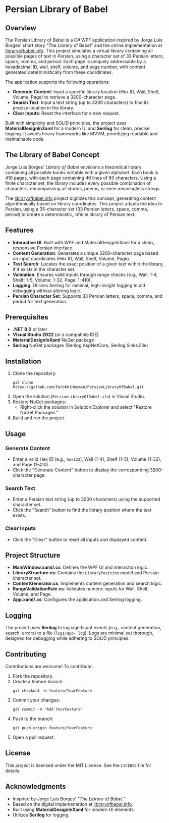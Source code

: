 # Persian Library of Babel

## Overview
The Persian Library of Babel is a C# WPF application inspired by Jorge Luis Borges' short story "The Library of Babel" and the online implementation at [libraryofbabel.info](https://libraryofbabel.info). This project simulates a virtual library containing all possible pages of text in Persian, using a character set of 33 Persian letters, space, comma, and period. Each page is uniquely addressable by a hexadecimal ID, wall, shelf, volume, and page number, with content generated deterministically from these coordinates.

The application supports the following operations:
- **Generate Content**: Input a specific library location (Hex ID, Wall, Shelf, Volume, Page) to retrieve a 3200-character page.
- **Search Text**: Input a text string (up to 3200 characters) to find its precise location in the library.
- **Clear Inputs**: Reset the interface for a new request.

Built with simplicity and SOLID principles, the project uses **MaterialDesignInXaml** for a modern UI and **Serilog** for clean, precise logging. It avoids heavy frameworks like MVVM, prioritizing readable and maintainable code.

## The Library of Babel Concept
Jorge Luis Borges' *Library of Babel* envisions a theoretical library containing all possible books writable with a given alphabet. Each book is 410 pages, with each page containing 40 lines of 80 characters. Using a finite character set, the library includes every possible combination of characters, encompassing all stories, poems, or even meaningless strings.

The [libraryofbabel.info](https://libraryofbabel.info) project digitizes this concept, generating content algorithmically based on library coordinates. This project adapts the idea to Persian, using a 35-character set (33 Persian letters, space, comma, period) to create a deterministic, infinite library of Persian text.

## Features
- **Interactive UI**: Built with WPF and MaterialDesignInXaml for a clean, responsive Persian interface.
- **Content Generation**: Generates a unique 3200-character page based on input coordinates (Hex ID, Wall, Shelf, Volume, Page).
- **Text Search**: Locates the exact position of a given text within the library, if it exists in the character set.
- **Validation**: Ensures valid inputs through range checks (e.g., Wall: 1-4, Shelf: 1-5, Volume: 1-32, Page: 1-410).
- **Logging**: Utilizes Serilog for minimal, high-insight logging to aid debugging without altering logic.
- **Persian Character Set**: Supports 33 Persian letters, space, comma, and period for text generation.

## Prerequisites
- **.NET 8.0** or later
- **Visual Studio 2022** (or a compatible IDE)
- **MaterialDesignInXaml** NuGet package
- **Serilog** NuGet packages (Serilog.AspNetCore, Serilog.Sinks.File)

## Installation
1. Clone the repository:
   ```
   git clone https://github.com/FarokhiHouman/PersianLibraryOfBabel.git
   ```
2. Open the solution (`PersianLibraryOfBabel.sln`) in Visual Studio.
3. Restore NuGet packages:
   - Right-click the solution in Solution Explorer and select "Restore NuGet Packages."
4. Build and run the project.

## Usage
### Generate Content
- Enter a valid Hex ID (e.g., `hex123`), Wall (1-4), Shelf (1-5), Volume (1-32), and Page (1-410).
- Click the "Generate Content" button to display the corresponding 3200-character page.

### Search Text
- Enter a Persian text string (up to 3200 characters) using the supported character set.
- Click the "Search" button to find the library position where the text exists.

### Clear Inputs
- Click the "Clear" button to reset all inputs and displayed content.

## Project Structure
- **MainWindow.xaml/.cs**: Defines the WPF UI and interaction logic.
- **LibraryStructure.cs**: Contains the `LibraryPosition` model and Persian character set.
- **ContentGenerator.cs**: Implements content generation and search logic.
- **RangeValidationRule.cs**: Validates numeric inputs for Wall, Shelf, Volume, and Page.
- **App.xaml/.cs**: Configures the application and Serilog logging.

## Logging
The project uses **Serilog** to log significant events (e.g., content generation, search, errors) to a file (`logs/app-.log`). Logs are minimal yet thorough, designed for debugging while adhering to SOLID principles.

## Contributing
Contributions are welcome! To contribute:
1. Fork the repository.
2. Create a feature branch:
   ```
   git checkout -b feature/YourFeature
   ```
3. Commit your changes:
   ```
   git commit -m "Add YourFeature"
   ```
4. Push to the branch:
   ```
   git push origin feature/YourFeature
   ```
5. Open a pull request.

## License
This project is licensed under the MIT License. See the `LICENSE` file for details.

## Acknowledgments
- Inspired by Jorge Luis Borges' *"The Library of Babel."*
- Based on the digital implementation at [libraryofbabel.info](https://libraryofbabel.info).
- Built using **MaterialDesignInXaml** for modern UI elements.
- Utilizes **Serilog** for logging.
